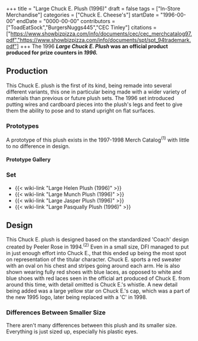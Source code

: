 +++
title = "Large Chuck E. Plush (1996)"
draft = false
tags = ["In-Store Merchandise"]
categories = ["Chuck E. Cheese's"]
startDate = "1996-00-00"
endDate = "0000-00-00"
contributors = ["ToadEatSock","BurgersNuggs445","CEC Tinley"]
citations = ["https://www.showbizpizza.com/info/documents/cec/cec_merchcatalog97.pdf","https://www.showbizpizza.com/info/documents/spt/spt_94trademark.pdf"]
+++
The 1996 ***Large Chuck E. Plush* was an official product produced for prize counters in *1996.***

## Production

This Chuck E. plush is the first of its kind, being remade into several different variants, this one in particular being made with a wider variety of materials than previous or future plush sets.
The 1996 set introduced putting wires and cardboard pieces into the plush's legs and feet to give them the ability to pose and to stand upright on flat surfaces.

### Prototypes

A prototype of this plush exists in the 1997-1998 Merch Catalog<sup>(1)</sup> with little to no difference in design.

#### Prototype Gallery

### Set

- {{< wiki-link "Large Helen Plush (1996)" >}}
- {{< wiki-link "Large Munch Plush (1996)" >}}
- {{< wiki-link "Large Jasper Plush (1996)" >}}
- {{< wiki-link "Large Pasqually Plush (1996)" >}}

## Design

This Chuck E. plush is designed based on the standardized 'Coach' design created by Peeler Rose in 1994.<sup>(2)</sup> Even in a small size, DFI managed to put in just enough effort into Chuck E., that this ended up being the most spot on representation of the titular character.
Chuck E. sports a red sweater with an oval on his chest and stripes going around each arm. He is also shown wearing fully red shoes with blue laces, as opposed to white and blue shoes with red laces seen in the official art produced of Chuck E. from around this time, with detail omitted is Chuck E.'s whistle.
A new detail being added was a large yellow star on Chuck E.'s cap, which was a part of the new 1995 logo, later being replaced with a 'C' in 1998.

### Differences Between Smaller Size

There aren't many differences between this plush and its smaller size. Everything is just sized up, especially his plastic eyes.
